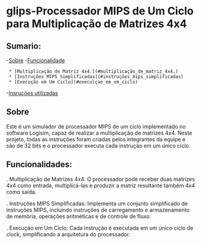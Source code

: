 # glips-Processador MIPS de Um Ciclo para Multiplicação de Matrizes 4x4

## Sumario:
<!--ts-->
  -[Sobre](#Sobre)
  -[Funcionalidade](#funcionalidade)
  
     * [Multiplicação de Matriz 4x4.](#multiplicação_de_matriz_4x4.)
     * [Instruções MIPS Simplificadas](#instruções_mips_simplificadas)
     * [Execução em Um Ciclo](#execulçao_em_um_ciclo)
     
  -[Insruções utilizadas](#instu)
  
<!--te-->
## Sobre
Este é um simulador de processador MIPS de um ciclo implementado no software Logisim, capaz de realizar a multiplicação de matrizes 4x4. Neste projeto, todas as instruções foram criadas pelos integrantes da equipe e são de 32 bits e o processador executa cada instrução em um único ciclo.


## Funcionalidades:

   . Multiplicação de Matrizes 4x4: O processador pode receber duas matrizes 4x4 como entrada, multiplicá-las e produzir a matriz resultante também 4x4 como saída.

   . Instruções MIPS Simplificadas: Implementa um conjunto simplificado de instruções MIPS, incluindo instruções de carregamento e armazenamento de memória, operações aritméticas e de controle de fluxo.

   . Execução em Um Ciclo: Cada instrução é executada em um único ciclo de clock, simplificando a arquitetura do processador.
